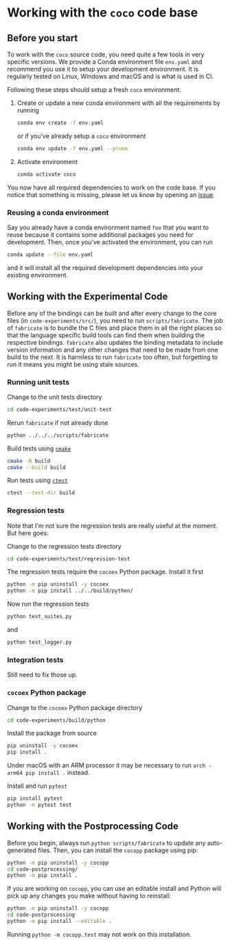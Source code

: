 Working with the `coco` code base
=================================

## Before you start

To work with the `coco` source code, you need quite a few tools in very specific versions.
We provide a Conda environment file `env.yaml` and recommend you use it to setup your development environment.
It is regularly tested on Linux, Windows and macOS and is what is used in CI.

Following these steps should setup a fresh `coco` environment:

1. Create or update a new conda environment with all the requirements by running
 
   ```sh
   conda env create -f env.yaml
   ``` 
   or if you've already setup a `coco` environment
   ```sh
   conda env update -f env.yaml --prune
   ``` 

1. Activate environment
   ```sh
   conda activate coco
   ```

You now have all required dependencies to work on the code base.
If you notice that something is missing, please let us know by opening an [issue](https://github.com/numbbo/coco/issues/new/choose).

### Reusing a conda environment

Say you already have a conda environment named `foo` that you want to reuse because it contains some additional packages you need for development.
Then, once you've activated the environment, you can run

```sh
conda update --file env.yaml
```

and it will install all the required development dependencies into your existing environment.

## Working with the Experimental Code

Before any of the bindings can be built and after every change to the core files (in `code-experiments/src/`), you need to run `scripts/fabricate`.
The job of `fabricate` is to bundle the C files and place them in all the right places so that the language specific build tools can find them when building the respective bindings.
`fabricate` also updates the binding metadata to include version information and any other changes that need to be made from one build to the next.
It is harmless to run `fabricate` too often, but forgetting to run it means you might be using stale sources.

### Running unit tests

Change to the unit tests directory
```sh
cd code-experiments/test/unit-test
```

Rerun `fabricate` if not already done
```sh
python ../../../scripts/fabricate
```

Build tests using [`cmake`](https://cmake.org/cmake/help/latest/manual/cmake.1.html)
```sh
cmake -B build
cmake --build build
```

Run tests using [`ctest`](https://cmake.org/cmake/help/latest/manual/ctest.1.html)
```sh
ctest --test-dir build     
```

### Regression tests

Note that I'm not sure the regression tests are really useful at the moment. But here goes:

Change to the regression tests directory
```sh
cd code-experiments/test/regression-test
```

The regression tests require the `cocoex` Python package. Install it first
```sh
python -m pip uninstall -y cocoex
python -m pip install ../../build/python/  
```

Now run the regression tests

```sh
python test_suites.py   
```
and 
```sh
python test_logger.py
```

### Integration tests

Still need to fix those up.

### `cocoex` Python package

Change to the `cocoex` Python package directory
```sh
cd code-experiments/build/python
```

Install the package from source
```sh
pip uninstall -y cocoex
pip install .
```
Under macOS with an ARM processor it may be necessary to run `arch -arm64 pip install .` instead.

Install and run `pytest`
```sh
pip install pytest
python -m pytest test
```

## Working with the Postprocessing Code

Before you begin, always run `python scripts/fabricate` to update any auto-generated files.
Then, you can install the `cocopp` package using pip:

```sh
python -m pip uninstall -y cocopp
cd code-postprocessing/
python -m pip install .
```

If you are working on `cocopp`, you can use an editable install and Python will pick up any changes you make without having to reinstall:

```sh
python -m pip uninstall -y cocopp
cd code-postprocessing
python -m pip install --editable .
```
Running `python -m cocopp.test` may not work on this installation.
